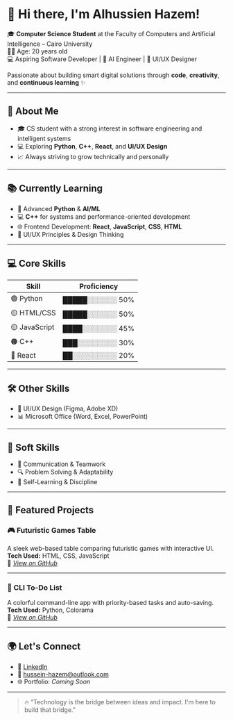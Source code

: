 # 👋 Hi there, I'm Alhussien Hazem!

🎓 **Computer Science Student** at the Faculty of Computers and Artificial Intelligence – Cairo University  
🧑‍🎓 Age: 20 years old  
💻 Aspiring Software Developer | 🤖 AI Engineer | 🎨 UI/UX Designer  

Passionate about building smart digital solutions through **code**, **creativity**, and **continuous learning** ✨

---

## 🚀 About Me

- 🎓 CS student with a strong interest in software engineering and intelligent systems
- 💻 Exploring **Python**, **C++**, **React**, and **UI/UX Design**
- 📈 Always striving to grow technically and personally

---

## 📚 Currently Learning

- 🤖 Advanced **Python** & **AI/ML**
- 💻 **C++** for systems and performance-oriented development
- 🌐 Frontend Development: **React**, **JavaScript**, **CSS**, **HTML**
- 🎨 UI/UX Principles & Design Thinking

---

## 💻 Core Skills

| Skill          | Proficiency   |
|----------------|----------------|
| 🟢 Python       | █████░░░░░░ 50% |
| 🟡 HTML/CSS     | █████░░░░░░ 50% |
| 🟡 JavaScript   | ████░░░░░░░ 45% |
| 🟠 C++          | ███░░░░░░░░ 30% |
| 🔵 React        | ██░░░░░░░░░ 20% |

---

## 🛠️ Other Skills

- 🎨 UI/UX Design (Figma, Adobe XD)
- 📊 Microsoft Office (Word, Excel, PowerPoint)

---

## 🌟 Soft Skills

- 💬 Communication & Teamwork
- 🔍 Problem Solving & Adaptability
- 🧠 Self-Learning & Discipline

---

## 📌 Featured Projects

### 🎮 Futuristic Games Table  
A sleek web-based table comparing futuristic games with interactive UI.  
**Tech Used:** HTML, CSS, JavaScript  
🔗 *[View on GitHub](#)*

---

### 📝 CLI To-Do List  
A colorful command-line app with priority-based tasks and auto-saving.  
**Tech Used:** Python, Colorama  
🔗 *[View on GitHub](#)*

---

## 🌍 Let's Connect

- 💼 [LinkedIn](https://www.linkedin.com/in/alhussienhazem)
- 📧 hussein-hazem@outlook.com
- 🌐 Portfolio: *Coming Soon*

---

> 🔥 “Technology is the bridge between ideas and impact. I'm here to build that bridge.”
